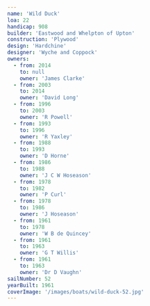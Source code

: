 ```yaml
---
name: 'Wild Duck'
loa: 22
handicap: 908
builder: 'Eastwood and Whelpton of Upton'
construction: 'Plywood'
design: 'Hardchine'
designer: 'Wyche and Coppock'
owners:
  - from: 2014
    to: null
    owner: 'James Clarke'
  - from: 2003
    to: 2014
    owner: 'David Long'
  - from: 1996
    to: 2003
    owner: 'R Powell'
  - from: 1993
    to: 1996
    owner: 'R Yaxley'
  - from: 1988
    to: 1993
    owner: 'D Horne'
  - from: 1986
    to: 1988
    owner: 'J C W Hoseason'
  - from: 1978
    to: 1982
    owner: 'P Curl'
  - from: 1978
    to: 1986
    owner: 'J Hoseason'
  - from: 1961
    to: 1978
    owner: 'W B de Quincey'
  - from: 1961
    to: 1963
    owner: 'G T Willis'
  - from: 1961
    to: 1963
    owner: 'Dr D Vaughn'
sailNumber: 52
yearBuilt: 1961
coverImage: '/images/boats/wild-duck-52.jpg'
---
```

